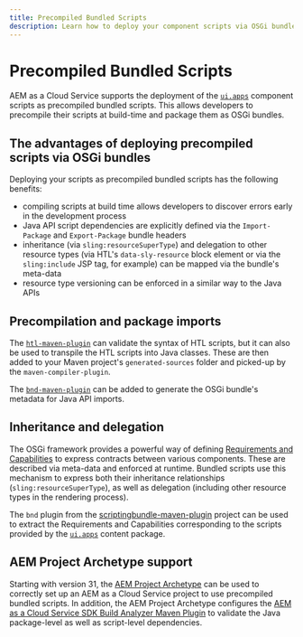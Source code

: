 ```yaml
---
title: Precompiled Bundled Scripts
description: Learn how to deploy your component scripts via OSGi bundles to Adobe Experience Manager Cloud Service.
---
```

# Precompiled Bundled Scripts

AEM as a Cloud Service supports the deployment of the [`ui.apps`](https://experienceleague.adobe.com/docs/experience-manager-cloud-service/implementing/developing/aem-project-content-package-structure.html#code-packages-%2F-osgi-bundles) component scripts as precompiled bundled scripts. This allows developers to precompile their scripts at build-time and package them as OSGi bundles.

## The advantages of deploying precompiled scripts via OSGi bundles

Deploying your scripts as precompiled bundled scripts has the following benefits:

+ compiling scripts at build time allows developers to discover errors early in the development process
+ Java API script dependencies are explicitly defined via the `Import-Package` and `Export-Package` bundle headers
+ inheritance (via `sling:resourceSuperType`) and delegation to other resource types (via HTL's `data-sly-resource` block element or via the `sling:include` JSP tag, for example) can be mapped via the bundle's meta-data
+ resource type versioning can be enforced in a similar way to the Java APIs

## Precompilation and package imports

The [`htl-maven-plugin`](https://sling.apache.org/components/htl-maven-plugin/index.html) can validate the syntax of HTL scripts, but it can also be used to transpile the HTL scripts into Java classes. These are then added to your Maven project's `generated-sources` folder and picked-up by the `maven-compiler-plugin`.

The [`bnd-maven-plugin`](https://github.com/bndtools/bnd/tree/master/maven/bnd-maven-plugin) can be added to generate the OSGi bundle's metadata for Java API imports.

## Inheritance and delegation

The OSGi framework provides a powerful way of defining [Requirements and Capabilities](https://docs.osgi.org/specification/osgi.core/7.0.0/framework.module.html#framework.module.dependencies) to express contracts between various components. These are described via meta-data and enforced at runtime. Bundled scripts use this mechanism to express both their inheritance relationships (`sling:resourceSuperType`), as well as delegation (including other resource types in the rendering process).

The `bnd` plugin from the [scriptingbundle-maven-plugin](https://sling.apache.org/components/scriptingbundle-maven-plugin/bnd.html) project can be used to extract the Requirements and Capabilities corresponding to the scripts provided by the [`ui.apps`](https://experienceleague.adobe.com/docs/experience-manager-cloud-service/implementing/developing/aem-project-content-package-structure.html#code-packages-%2F-osgi-bundles) content package.

## AEM Project Archetype support

Starting with version 31, the [AEM Project Archetype](https://experienceleague.adobe.com/docs/experience-manager-core-components/using/developing/archetype/using.html) can be used to correctly set up an AEM as a Cloud Service project to use precompiled bundled scripts. In addition, the AEM Project Archetype configures the [AEM as a Cloud Service SDK Build Analyzer Maven Plugin](/help/developing/archetype/build-analyzer-maven-plugin.md) to validate the Java package-level as well as script-level dependencies.
